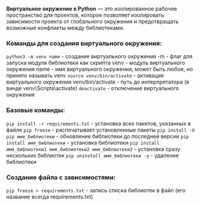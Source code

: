 **Виртуальное окружение в Python** — это изолированное рабочее пространство для проектов, которое позволяет изолировать зависимости проекта от глобального окружения и предотвращать возможные конфликты между библиотеками.

### Команды для создания виртуального окружения:
`python3 -m venv name` - создание виртуального окружения
	-m - флаг для запуска модуля библиотеки как скрипта
	venv - модуль виртуального окружения
	name - имя виртуального окружения, может быть любое, но принято называть venv
`source venv/bin/activate` - активация виртуального окружения
	venv/bin/activate - путь до интерпретатора (в винде venv\Scripts\activate)
`deactivate` - отключение виртуального окружения

### Базовые команды:
`pip install -r requirements.txt` - установка всех пакетов, указанных в файле
`pip freeze` - распечатывает установленные пакеты
`pip install -U pip имя_библиотеки` - обновление библиотеки до последней версии
`pip install имя_библиотеки` - установка библиотеки
`pip install имя_библиотеки1 имя_библиотеки2 имя_библиотеки3` - установка сразу нескольких библиотек
`pip uninstall имя_библиотеки -y` - удаление библиотеки

### Создание файла с зависимостями:
`pip freeze > requirements.txt` - запись списка библиотек в файл (его название всегда requirements.txt)

